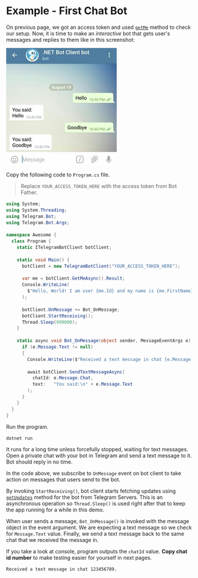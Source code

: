 # Example - First Chat Bot

On previous page, we got an access token and used [`getMe`] method to check our setup.
Now, it is time to make an _interactive_ bot that gets user's messages and replies to them like in this screenshot:

![Example Image](docs/shot-example_bot.jpg)

Copy the following code to `Program.cs` file.

> Replace `YOUR_ACCESS_TOKEN_HERE` with the access token from Bot Father.

```c#
using System;
using System.Threading;
using Telegram.Bot;
using Telegram.Bot.Args;

namespace Awesome {
  class Program {
    static ITelegramBotClient botClient;

    static void Main() {
      botClient = new TelegramBotClient("YOUR_ACCESS_TOKEN_HERE");

      var me = botClient.GetMeAsync().Result;
      Console.WriteLine(
        $"Hello, World! I am user {me.Id} and my name is {me.FirstName}."
      );

      botClient.OnMessage += Bot_OnMessage;
      botClient.StartReceiving();
      Thread.Sleep(999000);
    }

    static async void Bot_OnMessage(object sender, MessageEventArgs e) {
      if (e.Message.Text != null)
      {
        Console.WriteLine($"Received a text message in chat {e.Message.Chat.Id}.");

        await botClient.SendTextMessageAsync(
          chatId: e.Message.Chat,
          text:   "You said:\n" + e.Message.Text
        );
      }
    }
  }
}
```

Run the program.

```bash
dotnet run
```

It runs for a long time unless forcefully stopped, waiting for text messages. Open a private chat with your bot in
Telegram and send a text message to it. Bot should reply in no time.

In the code above, we subscribe to `OnMessage` event on bot client to take action on messages that users send to
the bot.

By invoking `StartReceiving()`, bot client starts fetching updates using [`getUpdates`] method for the bot
from Telegram Servers. This is an asynchronous operation so `Thread.Sleep()` is used right after that
to keep the app running for a while in this demo.

When user sends a message, `Bot_OnMessage()` is invoked with the message object in the event argument.
We are expecting a text message so we check for `Message.Text` value. Finally, we send a text message
back to the same chat that we received the message in.

If you take a look at console, program outputs the `chatId` value. **Copy chat id number** to make testing easier
for yourself in next pages.

```text
Received a text message in chat 123456789.
```

[`getMe`]: https://core.telegram.org/bots/api#getme
[`getUpdates`]: https://core.telegram.org/bots/api#getupdates
